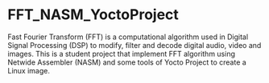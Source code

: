 # FFT_NASM_YoctoProject
Fast Fourier Transform (FFT) is a computational algorithm used in Digital Signal Processing (DSP) to modify, filter and decode digital audio, video and images. This is a student project that implement FFT algorithm using Netwide Assembler (NASM) and some tools of Yocto Project to create a Linux image.
